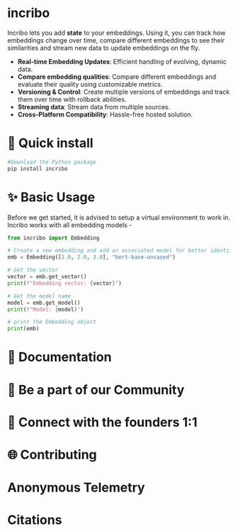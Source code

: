 # incribo
Incribo lets you add **state** to your embeddings. Using it, you can track how embeddings change over time, compare different embeddings to see their similarities and stream new data to update embeddings on the fly. 

- **Real-time Embedding Updates**: Efficient handling of evolving, dynamic data.
- **Compare embedding qualities**: Compare different embeddings and evaluate their quality using customizable metrics.
- **Versioning & Control**: Create multiple versions of embeddings and track them over time with rollback abilities.
- **Streaming data**: Stream data from multiple sources.
- **Cross-Platform Compatibility**: Hassle-free hosted solution.


# 🔧 Quick install
```python
#Download the Python package
pip install incribo
```

# ✨ Basic Usage
Before we get started, it is advised to setup a virtual environment to work in. Incribo works with all embedding models -
```python
from incribo import Embedding

# Create a new embedding and add an associated model for better identification
emb = Embedding([1.0, 2.0, 3.0], "bert-base-uncased")

# Get the vector
vector = emb.get_vector()
print(f"Embedding vector: {vector}")

# Get the model name
model = emb.get_model()
print(f"Model: {model}")

# print the Embedding object 
print(emb)
```

# 📖 Documentation

# 🔗 Be a part of our Community

# 🤝 Connect with the founders 1:1 

# 🌐 Contributing

# Anonymous Telemetry

# Citations
